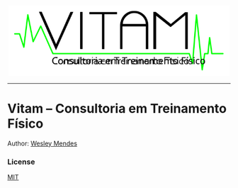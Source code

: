 <p align="center">
   <a href="https://github.com/WesGtoX/vitam-website">
     <img src="static/img/vitam-logo.svg" alt="Vitam" title="Vitam" width="500">
   </a>
</p>

-----------------

# Vitam – Consultoria em Treinamento Físico

Author: [Wesley Mendes](https://github.com/WesGtoX)

### License ###

[MIT](LICENSE)